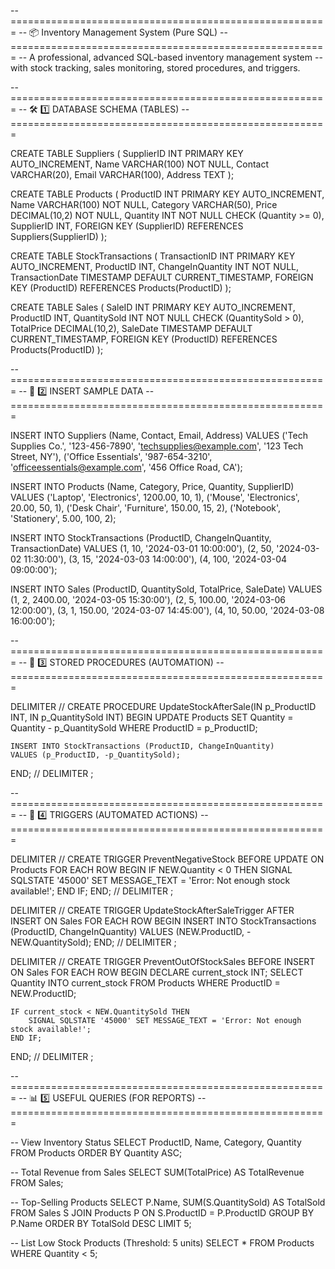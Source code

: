 -- =======================================================
-- 📦 Inventory Management System (Pure SQL)
-- =======================================================
-- A professional, advanced SQL-based inventory management system
-- with stock tracking, sales monitoring, stored procedures, and triggers.

-- =======================================================
-- 🛠 1️⃣ DATABASE SCHEMA (TABLES)
-- =======================================================

CREATE TABLE Suppliers (
    SupplierID INT PRIMARY KEY AUTO_INCREMENT,
    Name VARCHAR(100) NOT NULL,
    Contact VARCHAR(20),
    Email VARCHAR(100),
    Address TEXT
);

CREATE TABLE Products (
    ProductID INT PRIMARY KEY AUTO_INCREMENT,
    Name VARCHAR(100) NOT NULL,
    Category VARCHAR(50),
    Price DECIMAL(10,2) NOT NULL,
    Quantity INT NOT NULL CHECK (Quantity >= 0),
    SupplierID INT,
    FOREIGN KEY (SupplierID) REFERENCES Suppliers(SupplierID)
);

CREATE TABLE StockTransactions (
    TransactionID INT PRIMARY KEY AUTO_INCREMENT,
    ProductID INT,
    ChangeInQuantity INT NOT NULL,
    TransactionDate TIMESTAMP DEFAULT CURRENT_TIMESTAMP,
    FOREIGN KEY (ProductID) REFERENCES Products(ProductID)
);

CREATE TABLE Sales (
    SaleID INT PRIMARY KEY AUTO_INCREMENT,
    ProductID INT,
    QuantitySold INT NOT NULL CHECK (QuantitySold > 0),
    TotalPrice DECIMAL(10,2),
    SaleDate TIMESTAMP DEFAULT CURRENT_TIMESTAMP,
    FOREIGN KEY (ProductID) REFERENCES Products(ProductID)
);

-- =======================================================
-- 📌 2️⃣ INSERT SAMPLE DATA
-- =======================================================

INSERT INTO Suppliers (Name, Contact, Email, Address) VALUES
('Tech Supplies Co.', '123-456-7890', 'techsupplies@example.com', '123 Tech Street, NY'),
('Office Essentials', '987-654-3210', 'officeessentials@example.com', '456 Office Road, CA');

INSERT INTO Products (Name, Category, Price, Quantity, SupplierID) VALUES
('Laptop', 'Electronics', 1200.00, 10, 1),
('Mouse', 'Electronics', 20.00, 50, 1),
('Desk Chair', 'Furniture', 150.00, 15, 2),
('Notebook', 'Stationery', 5.00, 100, 2);

INSERT INTO StockTransactions (ProductID, ChangeInQuantity, TransactionDate) VALUES
(1, 10, '2024-03-01 10:00:00'),
(2, 50, '2024-03-02 11:30:00'),
(3, 15, '2024-03-03 14:00:00'),
(4, 100, '2024-03-04 09:00:00');

INSERT INTO Sales (ProductID, QuantitySold, TotalPrice, SaleDate) VALUES
(1, 2, 2400.00, '2024-03-05 15:30:00'),
(2, 5, 100.00, '2024-03-06 12:00:00'),
(3, 1, 150.00, '2024-03-07 14:45:00'),
(4, 10, 50.00, '2024-03-08 16:00:00');

-- =======================================================
-- 🔄 3️⃣ STORED PROCEDURES (AUTOMATION)
-- =======================================================

DELIMITER //
CREATE PROCEDURE UpdateStockAfterSale(IN p_ProductID INT, IN p_QuantitySold INT)
BEGIN
    UPDATE Products 
    SET Quantity = Quantity - p_QuantitySold 
    WHERE ProductID = p_ProductID;

    INSERT INTO StockTransactions (ProductID, ChangeInQuantity)
    VALUES (p_ProductID, -p_QuantitySold);
END;
//
DELIMITER ;

-- =======================================================
-- 🚀 4️⃣ TRIGGERS (AUTOMATED ACTIONS)
-- =======================================================

DELIMITER //
CREATE TRIGGER PreventNegativeStock 
BEFORE UPDATE ON Products
FOR EACH ROW 
BEGIN
    IF NEW.Quantity < 0 THEN
        SIGNAL SQLSTATE '45000'
        SET MESSAGE_TEXT = 'Error: Not enough stock available!';
    END IF;
END;
//
DELIMITER ;

DELIMITER //
CREATE TRIGGER UpdateStockAfterSaleTrigger
AFTER INSERT ON Sales
FOR EACH ROW
BEGIN
    INSERT INTO StockTransactions (ProductID, ChangeInQuantity)
    VALUES (NEW.ProductID, -NEW.QuantitySold);
END;
//
DELIMITER ;

DELIMITER //
CREATE TRIGGER PreventOutOfStockSales
BEFORE INSERT ON Sales
FOR EACH ROW
BEGIN
    DECLARE current_stock INT;
    SELECT Quantity INTO current_stock FROM Products WHERE ProductID = NEW.ProductID;
    
    IF current_stock < NEW.QuantitySold THEN
        SIGNAL SQLSTATE '45000' SET MESSAGE_TEXT = 'Error: Not enough stock available!';
    END IF;
END;
//
DELIMITER ;

-- =======================================================
-- 📊 5️⃣ USEFUL QUERIES (FOR REPORTS)
-- =======================================================

-- View Inventory Status
SELECT ProductID, Name, Category, Quantity FROM Products ORDER BY Quantity ASC;

-- Total Revenue from Sales
SELECT SUM(TotalPrice) AS TotalRevenue FROM Sales;

-- Top-Selling Products
SELECT P.Name, SUM(S.QuantitySold) AS TotalSold 
FROM Sales S 
JOIN Products P ON S.ProductID = P.ProductID
GROUP BY P.Name 
ORDER BY TotalSold DESC LIMIT 5;

-- List Low Stock Products (Threshold: 5 units)
SELECT * FROM Products WHERE Quantity < 5;

